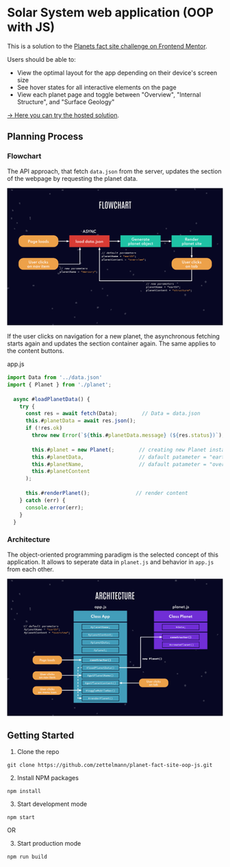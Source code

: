 # Solar System web application (OOP with JS)

This is a solution to the [Planets fact site challenge on Frontend Mentor](https://www.frontendmentor.io/challenges/planets-fact-site-gazqN8w_f). 

Users should be able to:

- View the optimal layout for the app depending on their device's screen size
- See hover states for all interactive elements on the page
- View each planet page and toggle between "Overview", "Internal Structure", and "Surface Geology"

[&rarr; Here you can try the hosted solution](https://condescending-hermann-37d9b6.netlify.app/).

## Planning Process

### Flowchart

The API approach, that fetch ```data.json``` from the server, updates the section of the webpage by requesting the planet data.

![](https://raw.githubusercontent.com/zettelmann/planet-fact-site-oop-js/main/planets-fact-site-flowchart.jpg)

If the user clicks on navigation for a new planet, the asynchronous fetching starts again and updates the section container again. The same applies to the content buttons.

app.js
```javascript 
import Data from '../data.json'
import { Planet } from './planet';

  async #loadPlanetData() {
    try {
      const res = await fetch(Data);        // Data = data.json
      this.#planetData = await res.json();
      if (!res.ok)
        throw new Error(`${this.#planetData.message} (${res.status})`);

        this.#planet = new Planet(;        // creating new Planet instance 
        this.#planetData,                  // dafault patameter = "earth";
        this.#planetName,                  // dafault patameter = "overview";
        this.#planetContent
      );

      this.#renderPlanet();               // render content
    } catch (err) {
      console.error(err);
    }
  }
```

### Architecture

The object-oriented programming paradigm is the selected concept of this application. It allows to seperate data in ```planet.js``` and behavior in ```app.js``` from each other.

![](https://raw.githubusercontent.com/zettelmann/planet-fact-site-oop-js/main/planets-fact-site-architecture.jpg)

## Getting Started

1. Clone the repo
```
git clone https://github.com/zettelmann/planet-fact-site-oop-js.git
```

2. Install NPM packages
```
npm install
```

3. Start development mode
```
npm start
```

OR

3. Start production mode
```
npm run build
```
